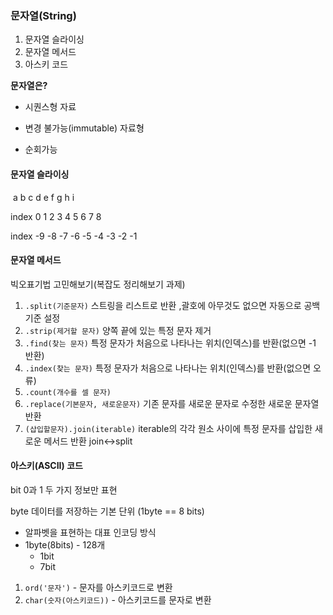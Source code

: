 ### 문자열(String)

1. 문자열 슬라이싱
2. 문자열 메서드
3. 아스키 코드



**문자열은?**

- 시퀀스형 자료

- 변경 불가능(immutable) 자료형
- 순회가능



#### 문자열 슬라이싱



​            a  b  c  d  e  f   g   h   i

index  0  1  2  3  4  5  6   7   8 

index -9 -8 -7 -6 -5 -4 -3 -2 -1







#### 문자열 메서드

빅오표기법 고민해보기(복잡도 정리해보기 과제)

1. `.split(기준문자)` 스트링을 리스트로 반환 ,괄호에 아무것도 없으면 자동으로 공백 기준 설정 
2. `.strip(제거할 문자)` 양쪽 끝에 있는 특정 문자 제거
3. `.find(찾는 문자)` 특정 문자가 처음으로 나타나는 위치(인덱스)를 반환(없으면 -1 반환)
4. `.index(찾는 문자)` 특정 문자가 처음으로 나타나는 위치(인덱스)를 반환(없으면 오류)
5. `.count(개수를 셀 문자)`
6. `.replace(기본문자, 새로운문자)` 기존 문자를 새로운 문자로 수정한 새로운 문자열 반환
7. `(삽입할문자).join(iterable)` iterable의 각각 원소 사이에 특정 문자를 삽입한 새로운 메서드 반환   join<->split



#### 아스키(ASCII) 코드

bit 0과 1 두 가지 정보만 표현

byte 데이터를 저장하는 기본 단위 (1byte == 8 bits)

- 알파벳을 표현하는 대표 인코딩 방식
- 1byte(8bits) - 128개
  - 1bit
  - 7bit

1. `ord('문자')`  - 문자를 아스키코드로 변환
2. `char(숫자(아스키코드))`  - 아스키코드를 문자로 변환